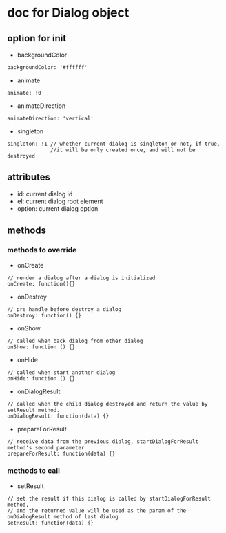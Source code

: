 # doc for Dialog object

## option for init

* backgroundColor

```
backgroundColor: '#ffffff'
```

* animate

```
animate: !0
```

* animateDirection

```
animateDirection: 'vertical'
```

* singleton

```
singleton: !1 // whether current dialog is singleton or not, if true,
              //it will be only created once, and will not be destroyed
```


## attributes

* id: current dialog id
* el: current dialog root element
* option: current dialog option

## methods

### methods to override

* onCreate

```
// render a dialog after a dialog is initialized
onCreate: function(){}
```

* onDestroy

```
// pre handle before destroy a dialog
onDestroy: function() {}
```

* onShow

```
// called when back dialog from other dialog
onShow: function () {}
```

* onHide

```
// called when start another dialog
onHide: function () {}
```

* onDialogResult

```
// called when the child dialog destroyed and return the value by setResult method.
onDialogResult: function(data) {}
```

* prepareForResult

```
// receive data from the previous dialog, startDialogForResult method's second parameter
prepareForResult: function(data) {}
```

### methods to call

* setResult

```
// set the result if this dialog is called by startDialogForResult method,
// and the returned value will be used as the param of the onDialogResult method of last dialog
setResult: function(data) {}
```